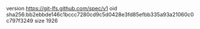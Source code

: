 version https://git-lfs.github.com/spec/v1
oid sha256:bb2ebbde146c1bccc7280cd9c5d0428e3fd85efbb335a93a21060c0c797f3249
size 1926
